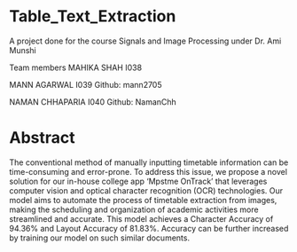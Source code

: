 # Table_Text_Extraction
A project done for the course Signals and Image Processing under Dr. Ami Munshi

Team members
MAHIKA SHAH I038

MANN AGARWAL I039 Github: mann2705

NAMAN CHHAPARIA I040 Github: NamanChh

# Abstract
The conventional method of manually inputting timetable information can be time-consuming and error-prone. To address this issue, we propose a novel solution for our in-house college app ‘Mpstme OnTrack’ that leverages computer vision and optical character recognition (OCR) technologies. Our model aims to automate the process of timetable extraction from images, making the scheduling and organization of academic activities more streamlined and accurate.
This model achieves a Character Accuracy of 94.36% and Layout Accuracy of 81.83%. Accuracy can be further increased by training our model on such similar documents.
